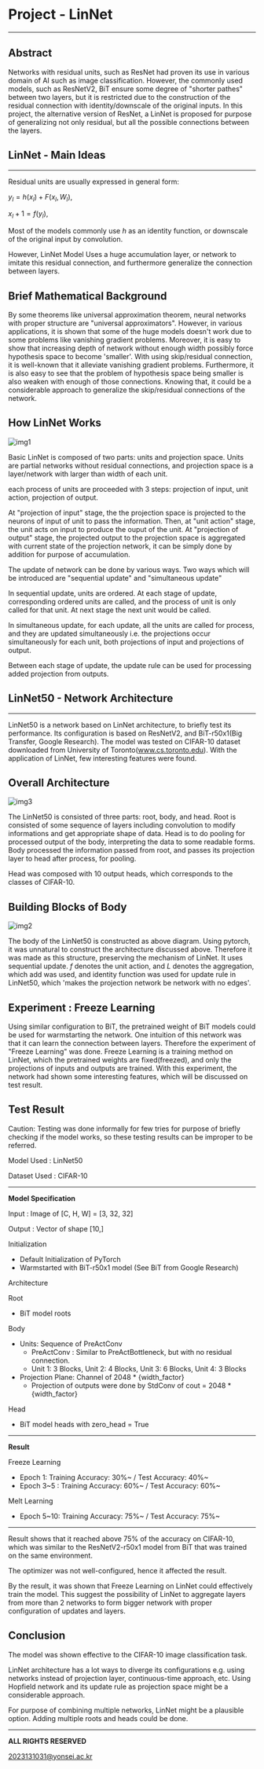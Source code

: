 # Project - LinNet
---
## Abstract
Networks with residual units, such as ResNet had proven its use in various domain of AI such as image classification. However, the commonly used models, such as ResNetV2, BiT ensure some degree of "shorter pathes" between two layers, but it is restricted due to the construction of the residual connection with identity/downscale of the original inputs. In this project, the alternative version of ResNet, a LinNet is proposed for purpose of generalizing not only residual, but all the possible connections between the layers.

## LinNet - Main Ideas
---
Residual units are usually expressed in general form:

$y_l = h(x_l) + F(x_l, W_l),$

$x_l + 1 = f(y_l),$

Most of the models commonly use $h$ as an identity function, or downscale of the original input by convolution.

However, LinNet Model Uses a huge accumulation layer, or network to imitate this residual connection, and furthermore generalize the connection between layers.

Brief Mathematical Background
---
By some theorems like universal approximation theorem, neural networks with proper structure are "universal approximators". However, in various applications, it is shown that some of the huge models doesn't work due to some problems like vanishing gradient problems. Moreover, it is easy to show that increasing depth of network without enough width possibly force hypothesis space to become 'smaller'. With using skip/residual connection, it is well-known that it alleviate vanishing gradient problems. Furthermore, it is also easy to see that the problem of hypothesis space being smaller is also weaken with enough of those connections. Knowing that, it could be a considerable approach to generalize the skip/residual connections of the network.

How LinNet Works
---
![img1](img1.png)

Basic LinNet is composed of two parts: units and projection space.
Units are partial networks without residual connections, and projection space is a layer/network with larger than width of each unit.

each process of units are proceeded with 3 steps: projection of input, unit action, projection of output.

At "projection of input" stage, the the projection space is projected to the neurons of input of unit to pass the information.
Then, at "unit action" stage, the unit acts on input to produce the ouput of the unit.
At "projection of output" stage, the projected output to the projection space is aggregated with current state of the projection network, it can be simply done by addition for purpose of accumulation.

The update of network can be done by various ways. Two ways which will be introduced are "sequential update" and "simultaneous update"

In sequential update, units are ordered. At each stage of update, corresponding ordered units are called, and the process of unit is only called for that unit. At next stage the next unit would be called.

In simultaneous update, for each update, all the units are called for process, and they are updated simultaneously i.e. the projections occur simultaneously for each unit, both projections of input and projections of output.

Between each stage of update, the update rule can be used for processing added projection from outputs.

## LinNet50 - Network Architecture
---

LinNet50 is a network based on LinNet architecture, to briefly test its performance. Its configuration is based on ResNetV2, and BiT-r50x1(Big Transfer, Google Research). The model was tested on CIFAR-10 dataset downloaded from University of Toronto(www.cs.toronto.edu). With the application of LinNet, few interesting features were found.

Overall Architecture
---
![img3](img3.png)

The LinNet50 is consisted of three parts: root, body, and head.
Root is consisted of some sequence of layers including convolution to modify informations and get appropriate shape of data. Head is to do pooling for processed output of the body, interpreting the data to some readable forms. Body processed the information passed from root, and passes its projection layer to head after process, for pooling.

Head was composed with 10 output heads, which corresponds to the classes of CIFAR-10.

Building Blocks of Body
---
![img2](img2.png)

The body of the LinNet50 is constructed as above diagram. Using pytorch, it was unnatural to construct the architecture discussed above. Therefore it was made as this structure, preserving the mechanism of LinNet. It uses sequential update. $f$ denotes the unit action, and $L$ denotes the aggregation, which add was used, and identity function was used for update rule in LinNet50, which 'makes the projection network be network with no edges'.

Experiment : Freeze Learning
---
Using similar configuration to BiT, the pretrained weight of BiT models could be used for warmstarting the network. One intuition of this network was that it can learn the connection between layers. Therefore the experiment of "Freeze Learning" was done. Freeze Learning is a training method on LinNet, which the pretrained weights are fixed(freezed), and only the projections of inputs and outputs are trained. With this experiment, the network had shown some interesting features, which will be discussed on test result.

Test Result
---

Caution: Testing was done informally for few tries for purpose of briefly checking if the model works, so these testing results can be improper to be referred.

Model Used : LinNet50

Dataset Used : CIFAR-10

---
**Model Specification**
  
  Input : Image of [C, H, W] = [3, 32, 32]
  
  Output : Vector of shape [10,]

  Initialization
  - Default Initialization of PyTorch
  - Warmstarted with BiT-r50x1 model (See BiT from Google Research)

  Architecture
  
  Root
  - BiT model roots 
  
  Body
  - Units: Sequence of PreActConv
      - PreActConv : Similar to PreActBottleneck, but with no residual connection.
      - Unit 1: 3 Blocks, Unit 2: 4 Blocks, Unit 3: 6 Blocks, Unit 4: 3 Blocks
  - Projection Plane: Channel of 2048 * {width_factor}
    - Projection of outputs were done by StdConv of cout = 2048 * {width_factor}
  
  Head
  - BiT model heads with zero_head = True

---
**Result**

  Freeze Learning
  - Epoch 1: Training  Accuracy: 30%~ / Test Accuracy: 40%~
  - Epoch 3~5 : Training Accuracy: 60%~ / Test Accuracy: 60%~
  
  Melt Learning
  - Epoch 5~10: Training Accuracy: 75%~ / Test Accuracy: 75%~

---
Result shows that it reached above 75% of the accuracy on CIFAR-10, which was similar to the ResNetV2-r50x1 model from BiT that was trained on the same environment.

The optimizer was not well-configured, hence it affected the result.

By the result, it was shown that Freeze Learning on LinNet could effectively train the model. This suggest the possibility of LinNet to aggregate layers from more than 2 networks to form bigger network with proper configuration of updates and layers.

Conclusion
---
The model was shown effective to the CIFAR-10 image classification task.

LinNet architecture has a lot ways to diverge its configurations e.g. using networks instead of projection layer, continuous-time approach, etc.
Using Hopfield network and its update rule as projection space might be a considerable approach.

For purpose of combining multiple networks, LinNet might be a plausible option. Adding multiple roots and heads could be done.












---
**ALL RIGHTS RESERVED**

2023131031@yonsei.ac.kr
